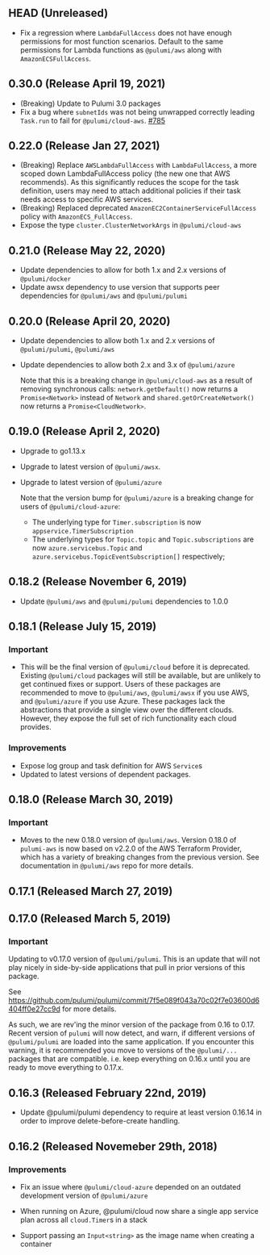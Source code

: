 ## HEAD (Unreleased)

- Fix a regression where `LambdaFullAccess` does not have enough permissions for most function scenarios.
  Default to the same permissions for Lambda functions as `@pulumi/aws` along with `AmazonECSFullAccess`.
## 0.30.0 (Release April 19, 2021)

- (Breaking) Update to Pulumi 3.0 packages
- Fix a bug where `subnetIds` was not being unwrapped correctly leading `Task.run` to fail for `@pulumi/cloud-aws`.
  [#785](https://github.com/pulumi/pulumi-cloud/pull/785)

## 0.22.0 (Release Jan 27, 2021)

- (Breaking) Replace `AWSLambdaFullAccess` with `LambdaFullAccess`, a more scoped down LambdaFullAccess
  policy (the new one that AWS recommends). As this significantly reduces the scope for the task definition,
  users may need to attach additional policies if their task needs access to specific AWS services.
- (Breaking) Replaced deprecated `AmazonEC2ContainerServiceFullAccess` policy with `AmazonECS_FullAccess`.
- Expose the type `cluster.ClusterNetworkArgs` in `@pulumi/cloud-aws`

## 0.21.0 (Release May 22, 2020)

- Update dependencies to allow for both 1.x and 2.x versions of `@pulumi/docker`
- Update awsx dependency to use version that supports peer dependencies for `@pulumi/aws` and `@pulumi/pulumi`

## 0.20.0 (Release April 20, 2020)

- Update dependencies to allow both 1.x and 2.x versions of `@pulumi/pulumi`, `@pulumi/aws`
- Update dependencies to allow both 2.x and 3.x of `@pulumi/azure`

  Note that this is a breaking change in `@pulumi/cloud-aws` as a result of removing synchronous calls:
  `network.getDefault()` now returns a `Promise<Network>` instead of `Network` and
  `shared.getOrCreateNetwork()` now returns a `Promise<CloudNetwork>`.

## 0.19.0 (Release April 2, 2020)

 - Upgrade to go1.13.x
 - Upgrade to latest version of `@pulumi/awsx`.
 - Upgrade to latest version of `@pulumi/azure`
    
    Note that the version bump for `@pulumi/azure` is a breaking change for users of `@pulumi/cloud-azure`:
    - The underlying type for `Timer.subscription` is now `appservice.TimerSubscription`
    - The underlying types for `Topic.topic` and `Topic.subscriptions` are now `azure.servicebus.Topic` and `azure.servicebus.TopicEventSubscription[]` respectively;

## 0.18.2 (Release November 6, 2019)

- Update `@pulumi/aws` and `@pulumi/pulumi` dependencies to 1.0.0

## 0.18.1 (Release July 15, 2019)

### Important

- This will be the final version of `@pulumi/cloud` before it is deprecated.  Existing
  `@pulumi/cloud` packages will still be available, but are unlikely to get continued fixes or
  support.  Users of these packages are recommended to move to `@pulumi/aws`, `@pulumi/awsx` if you
  use AWS, and `@pulumi/azure` if you use Azure.  These packages lack the abstractions that provide
  a single view over the different clouds.  However, they expose the full set of rich functionality
  each cloud provides.

### Improvements

- Expose log group and task definition for AWS `Service`s
- Updated to latest versions of dependent packages.

## 0.18.0 (Release March 30, 2019)

### Important

- Moves to the new 0.18.0 version of `@pulumi/aws`.  Version 0.18.0 of `pulumi-aws` is now based on
  v2.2.0 of the AWS Terraform Provider, which has a variety of breaking changes from the previous
  version. See documentation in `@pulumi/aws` repo for more details.

## 0.17.1 (Released March 27, 2019)

## 0.17.0 (Released March 5, 2019)

### Important

Updating to v0.17.0 version of `@pulumi/pulumi`.  This is an update that will not play nicely
in side-by-side applications that pull in prior versions of this package.

See https://github.com/pulumi/pulumi/commit/7f5e089f043a70c02f7e03600d6404ff0e27cc9d for more details.

As such, we are rev'ing the minor version of the package from 0.16 to 0.17.  Recent version of `pulumi` will now detect, and warn, if different versions of `@pulumi/pulumi` are loaded into the same application.  If you encounter this warning, it is recommended you move to versions of the `@pulumi/...` packages that are compatible.  i.e. keep everything on 0.16.x until you are ready to move everything to 0.17.x.

## 0.16.3 (Released February 22nd, 2019)

- Update @pulumi/pulumi dependency to require at least version 0.16.14 in order
  to improve delete-before-create handling.

## 0.16.2 (Released Novemeber 29th, 2018)

### Improvements

- Fix an issue where `@pulumi/cloud-azure` depended on an outdated development version of `@pulumi/azure`

- When running on Azure, @pulumi/cloud now share a single app service plan across all `cloud.Timer`s in a stack

- Support passing an `Input<string>` as the image name when creating a container

